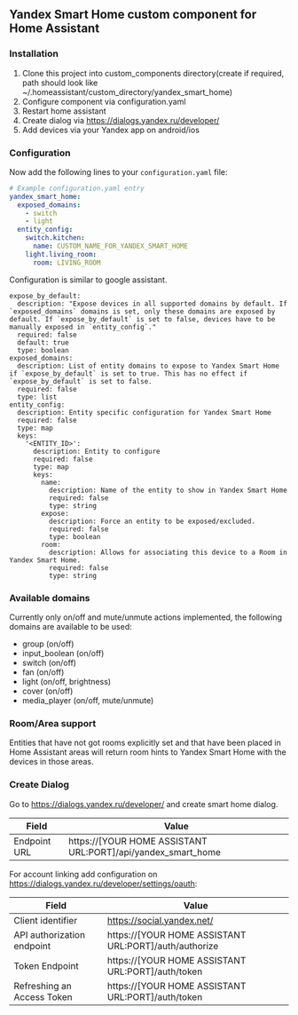 ## Yandex Smart Home custom component for Home Assistant

### Installation

1. Clone this project into custom_components directory(create if required, path should look like ~/.homeassistant/custom_directory/yandex_smart_home)
2. Configure component via configuration.yaml
4. Restart home assistant
5. Create dialog via https://dialogs.yandex.ru/developer/
6. Add devices via your Yandex app on android/ios

### Configuration

Now add the following lines to your `configuration.yaml` file:

```yaml
# Example configuration.yaml entry
yandex_smart_home:
  exposed_domains:
    - switch
    - light
  entity_config:
    switch.kitchen:
      name: CUSTOM_NAME_FOR_YANDEX_SMART_HOME
    light.living_room:
      room: LIVING_ROOM
```

Configuration is similar to google assistant.

```
expose_by_default:
  description: "Expose devices in all supported domains by default. If `exposed_domains` domains is set, only these domains are exposed by default. If `expose_by_default` is set to false, devices have to be manually exposed in `entity_config`."
  required: false
  default: true
  type: boolean
exposed_domains:
  description: List of entity domains to expose to Yandex Smart Home if `expose_by_default` is set to true. This has no effect if `expose_by_default` is set to false.
  required: false
  type: list
entity_config:
  description: Entity specific configuration for Yandex Smart Home
  required: false
  type: map
  keys:
    '<ENTITY_ID>':
      description: Entity to configure
      required: false
      type: map
      keys:
        name:
          description: Name of the entity to show in Yandex Smart Home
          required: false
          type: string
        expose:
          description: Force an entity to be exposed/excluded.
          required: false
          type: boolean
        room:
          description: Allows for associating this device to a Room in Yandex Smart Home.
          required: false
          type: string
```

### Available domains

Currently only on/off and mute/unmute actions implemented, the following domains are available to be used:

- group (on/off)
- input_boolean (on/off)
- switch (on/off)
- fan (on/off)
- light (on/off, brightness)
- cover (on/off)
- media_player (on/off, mute/unmute)

### Room/Area support

Entities that have not got rooms explicitly set and that have been placed in Home Assistant areas will return room hints to Yandex Smart Home with the devices in those areas.

### Create Dialog

Go to https://dialogs.yandex.ru/developer/ and create smart home dialog.

Field | Value
------------ | -------------
Endpoint URL | https://[YOUR HOME ASSISTANT URL:PORT]/api/yandex_smart_home

For account linking add configuration on https://dialogs.yandex.ru/developer/settings/oauth:

Field | Value
------------ | -------------
Client identifier | https://social.yandex.net/
API authorization endpoint | https://[YOUR HOME ASSISTANT URL:PORT]/auth/authorize
Token Endpoint | https://[YOUR HOME ASSISTANT URL:PORT]/auth/token
Refreshing an Access Token | https://[YOUR HOME ASSISTANT URL:PORT]/auth/token
